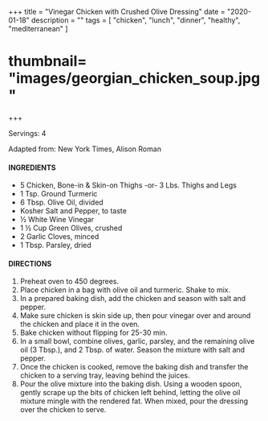 +++
title = "Vinegar Chicken with Crushed Olive Dressing"
date = "2020-01-18"
description = ""
tags = [
    "chicken",
    "lunch",
    "dinner",
    "healthy",
    "mediterranean"
]
# thumbnail= "images/georgian_chicken_soup.jpg"
+++

Servings: 4 <!--more-->

Adapted from: New York Times, Alison Roman 


#### INGREDIENTS 

* 5 Chicken, Bone-in & Skin-on Thighs -or- 3 Lbs. Thighs and Legs 
* 1 Tsp. Ground Turmeric 
* 6 Tbsp. Olive Oil, divided
* Kosher Salt and Pepper, to taste 
* ½ White Wine Vinegar 
* 1 ½ Cup Green Olives, crushed 
* 2 Garlic Cloves, minced 
* 1 Tbsp. Parsley, dried 

#### DIRECTIONS 

1. Preheat oven to 450 degrees. 
2. Place chicken in a bag with olive oil and turmeric. Shake to mix. 
3. In a prepared baking dish, add the chicken and season with salt and pepper. 
4. Make sure chicken is skin side up, then pour vinegar over and around the chicken and place it in the oven. 
5. Bake chicken without flipping for 25-30 min. 
6. In a small bowl, combine olives, garlic, parsley, and the remaining olive oil (3 Tbsp.), and 2 Tbsp. of water. Season the mixture with salt and pepper. 
7. Once the chicken is cooked, remove the baking dish and transfer the chicken to a serving tray, leaving behind the juices. 
8. Pour the olive mixture into the baking dish. Using a wooden spoon, gently scrape up the bits of chicken left behind, letting the olive oil mixture mingle with the rendered fat. When mixed, pour the dressing over the chicken to serve.  

